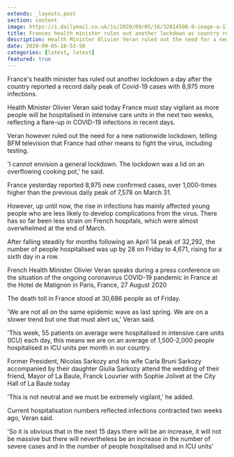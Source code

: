 ```yaml
---
extends: _layouts.post
section: content
image: https://i.dailymail.co.uk/1s/2020/09/05/16/32814508-0-image-a-17_1599320038793.jpg 
title: Frances health minister rules out another lockdown as country records its record daily peak 
description: Health Minister Olivier Veran ruled out the need for a new nationwide lockdown, telling BFM television that France had other means to fight the virus, including testing. 
date: 2020-09-05-16-53-50 
categories: [latest, latest] 
featured: true 
--- 
```

France's health minister has ruled out another lockdown a day after the country reported a record daily peak of Covid-19 cases with 8,975 more infections. 

 Health Minister Olivier Veran said today France must stay vigilant as more people will be hospitalised in intensive care units in the next two weeks, reflecting a flare-up in COVID-19 infections in recent days. 

Veran however ruled out the need for a new nationwide lockdown, telling BFM television that France had other means to fight the virus, including testing.

'I cannot envision a general lockdown. The lockdown was a lid on an overflowing cooking pot,' he said. 

France yesterday reported 8,975 new confirmed cases, over 1,000-times higher than the previous daily peak of 7,578 on March 31.  

However, up until now, the rise in infections has mainly affected young people who are less likely to develop complications from the virus. There has so far been less strain on French hospitals, which were almost overwhelmed at the end of March.

After falling steadily for months following an April 14 peak of 32,292, the number of people hospitalised was up by 28 on Friday to 4,671, rising for a sixth day in a row. 

French Health Minister Olivier Veran speaks during a press conference on the situation of the ongoing coronavirus COVID-19 pandemic in France at the Hotel de Matignon in Paris, France, 27 August 2020





The death toll in France stood at 30,686 people as of Friday. 

'We are not all on the same epidemic wave as last spring. We are on a slower trend but one that must alert us,' Veran said.

'This week, 55 patients on average were hospitalised in intensive care units (ICU) each day, this means we are on an average of 1,500-2,000 people hospitalised in ICU units per month in our country. 

Former President, Nicolas Sarkozy and his wife Carla Bruni Sarkozy accompanied by their daughter Giulia Sarkozy attend the wedding of their friend, Mayor of La Baule, Franck Louvrier with Sophie Jolivet at the City Hall of La Baule today

'This is not neutral and we must be extremely vigilant,' he added.

Current hospitalisation numbers reflected infections contracted two weeks ago, Veran said.

'So it is obvious that in the next 15 days there will be an increase, it will not be massive but there will nevertheless be an increase in the number of severe cases and in the number of people hospitalised and in ICU units'

